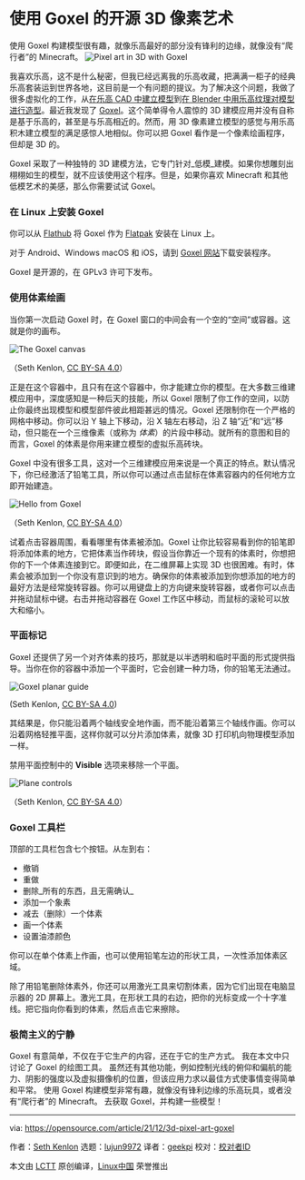 [#]: subject: "Open source 3D pixel art with Goxel"
[#]: via: "https://opensource.com/article/21/12/3d-pixel-art-goxel"
[#]: author: "Seth Kenlon https://opensource.com/users/seth"
[#]: collector: "lujun9972"
[#]: translator: "geekpi"
[#]: reviewer: " "
[#]: publisher: " "
[#]: url: " "

使用 Goxel 的开源 3D 像素艺术
======
使用 Goxel 构建模型很有趣，就像乐高最好的部分没有锋利的边缘，就像没有“爬行者”的 Minecraft。
![Pixel art in 3D with Goxel][1]

我喜欢乐高，这不是什么秘密，但我已经远离我的乐高收藏，把满满一柜子的经典乐高套装运到世界各地，这目前是一个有问题的提议。为了解决这个问题，我做了很多虚拟化的工作，从[在乐高 CAD 中建立模型][2]到[在 Blender 中用乐高纹理对模型进行造型][3]。最近我发现了 [Goxel][4]。这个简单得令人震惊的 3D 建模应用并没有自称是基于乐高的，甚至是与乐高相近的。然而，用 3D 像素建立模型的感觉与用乐高积木建立模型的满足感惊人地相似。你可以把 Goxel 看作是一个像素绘画程序，但却是 3D 的。

Goxel 采取了一种独特的 3D 建模方法，它专门针对_低模_建模。如果你想雕刻出栩栩如生的模型，就不应该使用这个程序。但是，如果你喜欢 Minecraft 和其他低模艺术的美感，那么你需要试试 Goxel。

### 在 Linux 上安装 Goxel

你可以从 [Flathub][6] 将 Goxel 作为 [Flatpak][5] 安装在 Linux 上。

对于 Android、Windows macOS 和 iOS，请到 [Goxel 网站][4]下载安装程序。

Goxel 是开源的，在 GPLv3 许可下发布。

### 使用体素绘画

当你第一次启动 Goxel 时，在 Goxel 窗口的中间会有一个空的“空间”或容器。这就是你的画布。

![The Goxel canvas][7]

（Seth Kenlon, [CC BY-SA 4.0][8]）

正是在这个容器中，且只有在这个容器中，你才能建立你的模型。在大多数三维建模应用中，深度感知是一种后天的技能，所以 Goxel 限制了你工作的空间，以防止你最终出现模型和模型部件彼此相距甚远的情况。Goxel 还限制你在一个严格的网格中移动。你可以沿 Y 轴上下移动，沿 X 轴左右移动，沿 Z 轴“近”和“远”移动，但只能在一个三维像素（或称为 _体素_）的片段中移动。就所有的意图和目的而言，Goxel 的体素是你用来建立模型的虚拟乐高砖块。

Goxel 中没有很多工具，这对一个三维建模应用来说是一个真正的特点。默认情况下，你已经激活了铅笔工具，所以你可以通过点击鼠标在体素容器内的任何地方立即开始建造。

![Hello from Goxel][9]

（Seth Kenlon, [CC BY-SA 4.0][8]）

试着点击容器周围，看看哪里有体素被添加。Goxel 让你比较容易看到你的铅笔即将添加体素的地方，它把体素当作砖块，假设当你靠近一个现有的体素时，你想把你的下一个体素连接到它。即便如此，在二维屏幕上实现 3D 也很困难。有时，体素会被添加到一个你没有意识到的地方。确保你的体素被添加到你想添加的地方的最好方法是经常旋转容器。你可以用键盘上的方向键来旋转容器，或者你可以点击并拖动鼠标中键。右击并拖动容器在 Goxel 工作区中移动，而鼠标的滚轮可以放大和缩小。

### 平面标记

Goxel 还提供了另一个对齐体素的技巧，那就是以半透明和临时平面的形式提供指导。当你在你的容器中添加一个平面时，它会创建一种力场，你的铅笔无法通过。

![Goxel planar guide][10]

(Seth Kenlon, [CC BY-SA 4.0][8])

其结果是，你只能沿着两个轴线安全地作画，而不能沿着第三个轴线作画。你可以沿着网格轻推平面，这样你就可以分片添加体素，就像 3D 打印机向物理模型添加一样。

禁用平面控制中的 **Visible** 选项来移除一个平面。

![Plane controls][11]

（Seth Kenlon, [CC BY-SA 4.0][8]）

### Goxel 工具栏

顶部的工具栏包含七个按钮。从左到右：

  * 撤销
  * 重做
  * 删除_所有的东西，且无需确认_
  * 添加一个象素
  * 减去（删除）一个体素
  * 画一个体素
  * 设置油漆颜色



你可以在单个体素上作画，也可以使用铅笔左边的形状工具，一次性添加体素区域。

除了用铅笔删除体素外，你还可以用激光工具来切割体素，因为它们出现在电脑显示器的 2D 屏幕上。激光工具，在形状工具的右边，把你的光标变成一个十字准线。把它指向你看到的体素，然后点击它来擦除。

### 极简主义的宁静

Goxel 有意简单，不仅在于它生产的内容，还在于它的生产方式。 我在本文中只讨论了 Goxel 的绘图工具。 虽然还有其他功能，例如控制光线的俯仰和偏航的能力、阴影的强度以及虚拟摄像机的位置，但该应用力求以最佳方式使事情变得简单和平常。 使用 Goxel 构建模型非常有趣，就像没有锋利边缘的乐高玩具，或者没有“爬行者”的 Minecraft。 去获取 Goxel，并构建一些模型！

--------------------------------------------------------------------------------

via: https://opensource.com/article/21/12/3d-pixel-art-goxel

作者：[Seth Kenlon][a]
选题：[lujun9972][b]
译者：[geekpi](https://github.com/geekpi)
校对：[校对者ID](https://github.com/校对者ID)

本文由 [LCTT](https://github.com/LCTT/TranslateProject) 原创编译，[Linux中国](https://linux.cn/) 荣誉推出

[a]: https://opensource.com/users/seth
[b]: https://github.com/lujun9972
[1]: https://opensource.com/sites/default/files/styles/image-full-size/public/uploads/header-image.jpg?itok=3MWdhreV (Pixel art in 3D with Goxel)
[2]: https://opensource.com/article/20/6/open-source-virtual-lego
[3]: https://opensource.com/article/20/7/lego-blender-bricker
[4]: https://goxel.xyz/
[5]: https://opensource.com/article/21/11/install-flatpak-linux
[6]: https://flathub.org/apps/details/io.github.guillaumechereau.Goxel
[7]: https://opensource.com/sites/default/files/uploads/goxel-canvas.jpg (The Goxel canvas)
[8]: https://creativecommons.org/licenses/by-sa/4.0/
[9]: https://opensource.com/sites/default/files/uploads/goxel-hello.jpg (Hello from Goxel)
[10]: https://opensource.com/sites/default/files/uploads/goxel-plane-guide.jpg (Goxel planar guide)
[11]: https://opensource.com/sites/default/files/uploads/goxel-plane-controls.jpg (Plane controls)
